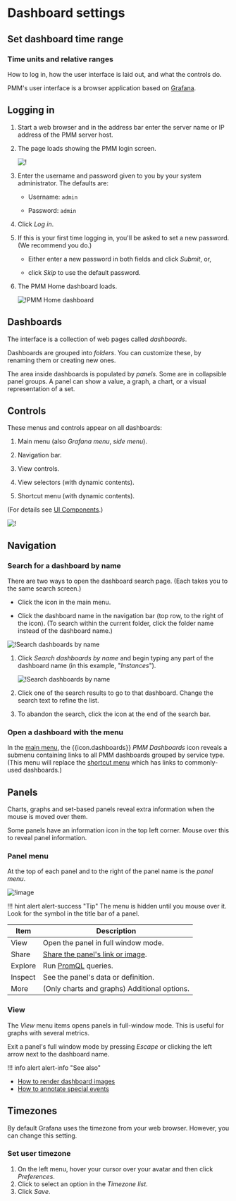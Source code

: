 # Dashboard settings


## Set dashboard time range

### Time units and relative ranges


How to log in, how the user interface is laid out, and what the controls do.

PMM's user interface is a browser application based on [Grafana].

## Logging in

1. Start a web browser and in the address bar enter the server name or IP address of the PMM server host.

2. The page loads showing the PMM login screen.

   ![!](../_images/PMM_Login.jpg)

3. Enter the username and password given to you by your system administrator. The defaults are:

   - Username: `admin`

   - Password: `admin`

4. Click _Log in_.

5. If this is your first time logging in, you'll be asked to set a new password. (We recommend you do.)

   - Either enter a new password in both fields and click _Submit_, or,

   - click _Skip_ to use the default password.

6. The PMM Home dashboard loads.

   ![!PMM Home dashboard](../_images/PMM_Home_Dashboard.png)

## Dashboards

The interface is a collection of web pages called _dashboards_.

Dashboards are grouped into _folders_. You can customize these, by renaming them or creating new ones.

The area inside dashboards is populated by _panels_. Some are in collapsible panel groups. A panel can show a value, a graph, a chart, or a visual representation of a set.

## Controls

These menus and controls appear on all dashboards:

1. Main menu (also _Grafana menu_, _side menu_).

2. Navigation bar.

3. View controls.

4. View selectors (with dynamic contents).

5. Shortcut menu (with dynamic contents).

(For details see [UI Components](../details/interface.md).)

![!](../_images/PMM_Home_Dashboard_Numbered.png)

## Navigation

### Search for a dashboard by name

There are two ways to open the dashboard search page. (Each takes you to the same search screen.)

- Click the <i class="uil uil-search"></i> icon in the main menu.

- Click the dashboard name in the navigation bar (top row, to the right of the <i class="uil uil-apps"></i> icon). (To search within the current folder, click the folder name instead of the dashboard name.)

![!Search dashboards by name](../_images/PMM_Home_Dashboard_Search.jpg)

1. Click _Search dashboards by name_ and begin typing any part of the dashboard name (in this example, "_Instances_").

   ![!Search dashboards by name](../_images/PMM_Home_Dashboard_Search_String.jpg)

2. Click one of the search results to go to that dashboard. Change the search text to refine the list.

3. To abandon the search, click the <i class="uil uil-times"></i> icon at the end of the search bar.

### Open a dashboard with the menu

In the [main menu](../details/interface.md#main-menu), the {{icon.dashboards}} _PMM Dashboards_ icon reveals a submenu containing links to all PMM dashboards grouped by service type. (This menu will replace the [shortcut menu](../details/interface.md#shortcut-menu) which has links to commonly-used dashboards.)

## Panels

Charts, graphs and set-based panels reveal extra information when the mouse is moved over them.

Some panels have an information icon <i class="fa fa-info"></i> in the top left corner. Mouse over this to reveal panel information.

### Panel menu

At the top of each panel and to the right of the panel name is the _panel menu_.

![!image](../_images/PMM_Common_Panel_Menu.jpg)

!!! hint alert alert-success "Tip"
      The menu is hidden until you mouse over it. Look for the <i class="uil uil-angle-down"></i> symbol in the title bar of a panel.

| Item                                      | Description                                                                   |
| ----------------------------------------- | ----------------------------------------------------------------------------- |
| <i class="uil uil-eye"></i> View          | Open the panel in full window mode.                                           |
| <i class="uil uil-share-alt"></i> Share   | [Share the panel's link or image](../how-to/share-dashboard.md). |
| <i class="uil uil-compass"></i> Explore   | Run [PromQL] queries.                                                         |
| <i class="fa fa-info-circle"></i> Inspect | See the panel's data or definition.                                           |
| <i class="uil uil-cube"></i> More         | (Only charts and graphs) Additional options.                                  |

### View

The _View_ menu items opens panels in full-window mode. This is useful for graphs with several metrics.

Exit a panel's full window mode by pressing _Escape_ or clicking the left arrow <i class="uil uil-arrow-left"></i> next to the dashboard name.

!!! info alert alert-info "See also"
- [How to render dashboard images](../how-to/render-dashboard-images.md)
- [How to annotate special events](../how-to/annotate.md)

[grafana]: https://grafana.com/docs/grafana/latest/
[promql]: https://prometheus.io/docs/prometheus/latest/querying/basics/

## Timezones

By default Grafana uses the timezone from your web browser. However, you can change this setting.

### Set user timezone

1. On the left menu, hover your cursor over your avatar and then click _Preferences_.
2. Click to select an option in the _Timezone list_.
3. Click _Save_.
